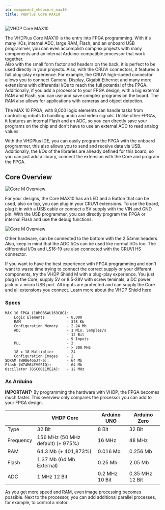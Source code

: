 ```yaml
---
id: component_vhdpcore_max10
title: VHDPlus Core MAX10
---
```


![VHDP Core MAX10](/img/vhdpcore/max10_img.jpg)

The VHDPlus Core MAX10 is the entry into FPGA programming. With it's many I/Os, internal ADC, large RAM, Flash, and an onboard USB programmer, you can even accomplish complex projects with many components and an internal Arduino-compatible processor that work together.<br/>
Also with the small form factor and headers on the back, it is perfect to be used directly in your projects. Also, with the CRUVI connectors, it features a full plug-play experience. For example, the CRUVI high-speed connector allows you to connect Camera, Display, Gigabit Ethernet and many more extensions with differential I/Os to reach the full potential of the FPGA.<br/>
Additionally, if you add a processor to your FPGA design, with a big external RAM and Flash, you can use and save complex programs on the board. The RAM also allows for applications with cameras and object detection.

The MAX 10 FPGA, with 8,000 logic elements can handle tasks from controlling robots to handling audio and video signals. Unlike other FPGAs, it features an internal Flash and an ADC, so you can directly save your programs on the chip and don't have to use an external ADC to read analog values.

With the VHDPlus IDE, you can easily program the FPGA with the onboard programmer, this also allows you to send and receive data via USB. Additionally, the I/Os of the libraries are already defined for this board, so you can just add a library, connect the extension with the Core and program the FPGA.

## Core Overview
![Core M Overview](/img/vhdpcore/Items2.png)

For your designs, the Core MAX10 has an LED and a Button that can be used, also on top, you can plug in your CRUVI extensions.
To use the board, plug it in with a USB cable or connect a 5V supply with the VIN and GND pin. 
With the USB programmer, you can directly program the FPGA or internal Flash and use the debug functions. 

![Core M Overview](/img/vhdpcore/Items4.png)

Other hardware, can be connected to the bottom with the 2.54mm headers. Also, keep in mind that the ADC I/Os can be used like normal I/Os too.
The differential I/Os and LS16-19 are also connected with the CRUVI HS connector.

If you want to have the best experience with FPGA programming and don't want to waste time trying to connect the correct supply or your different components, try the VHDP Shield M with a plug-play experience. You just plug in the Core, supply 5V or 8.5-28V with screw teminals, a DC power jack or a micro USB port. All inputs are protected and can supply the Core and all extensions you connect. Learn more about the VHDP Shield [here](/docs/component_vhdpshield)

### Specs

    MAX 10 FPGA (10M08SAU169C8G):
        Logic Elements          - 8,000
        RAM                     - 378 Kb
        Configuration Memory    - 2.24 Mb
        ADC                     - 1 Mio. Samples/s
                                - 12 Bit
                                - 9 Inputs
        PLL                     - 2
                                - > 300 MHz
        18 x 18 Multiplier      - 24
        Configuration Images    - 2
    SDRAM (W9864G6JT-6):        - 64 Mb
    Flash (W74M64FVSSIQ):       - 64 Mb
    Oscillator (DSC6011ME2A):   - 12 MHz

### As Arduino
**IMPORTANT:** By programming the hardware with VHDP, the FPGA becomes much faster. This overview only compares the processor you can add to your FPGA design.

| | VHDP Core | Arduino UNO | Arduino Zero |
|--|--|--|--|
| Type | 32 Bit | 8 Bit | 32 Bit |
| Frequency | 156 MHz (50 MHz default) (+ 975%) | 16 MHz | 48 MHz |
| RAM | 64.3 Mb (+ 401,873%) | 0.016 Mb | 0.256 Mb |
| Flash | 1.37 Mb (64 Mb External) | 0.25 Mb | 2.05 Mb |
| ADC | 1 MHz 12 Bit | 0.2 MHz 10 Bit | 0.35 MHz 12 Bit |

As you get more speed and RAM, even image processing becomes possible. Next to the processor, you can add additional parallel processes, for example, to control a motor.
